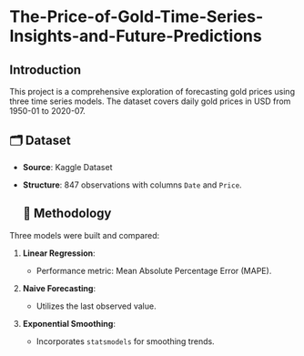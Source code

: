 # The-Price-of-Gold-Time-Series-Insights-and-Future-Predictions


## Introduction 

 This project is a comprehensive exploration of forecasting gold prices using three time series models. The dataset covers daily gold prices in USD from 1950-01 to 2020-07.

## 🗂️ Dataset

- **Source**: Kaggle Dataset
- **Structure**: 847 observations with columns `Date` and `Price`.

  ## 🔧 Methodology

Three models were built and compared:

1. **Linear Regression**:
   - Performance metric: Mean Absolute Percentage Error (MAPE).

2. **Naive Forecasting**:
   - Utilizes the last observed value.

3. **Exponential Smoothing**:
   - Incorporates `statsmodels` for smoothing trends.
  
